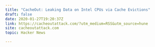 ```yaml
---
title: "CacheOut: Leaking Data on Intel CPUs via Cache Evictions"
draft: false
date: 2020-01-27T19:20:37Z
link: https://cacheoutattack.com/?utm_medium=RSS&utm_source=hune
site: cacheoutattack.com
topic: Hacker News  

---
```

